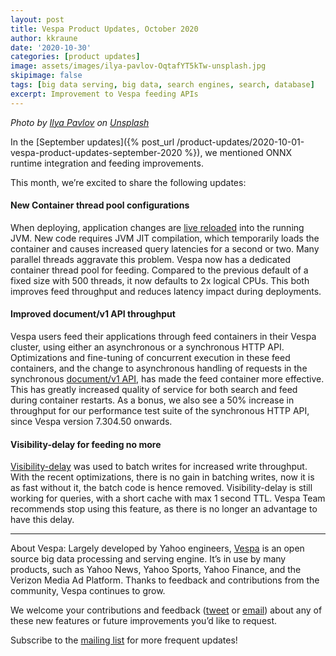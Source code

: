 ```yaml
---
layout: post
title: Vespa Product Updates, October 2020
author: kkraune
date: '2020-10-30'
categories: [product updates]
image: assets/images/ilya-pavlov-OqtafYT5kTw-unsplash.jpg
skipimage: false
tags: [big data serving, big data, search engines, search, database]
excerpt: Improvement to Vespa feeding APIs
---
```


<em>Photo by
<a href="https://unsplash.com/@ilyapavlov?utm_source=unsplash&amp;utm_medium=referral&amp;utm_content=creditCopyText">
Ilya Pavlov</a> on
<a href="https://unsplash.com/s/photos/technology?utm_source=unsplash&amp;utm_medium=referral&amp;utm_content=creditCopyText">
Unsplash</a></em>

In the [September updates]({% post_url /product-updates/2020-10-01-vespa-product-updates-september-2020 %}),
we mentioned ONNX runtime integration and feeding improvements.

This month, we’re excited to share the following updates:


#### New Container thread pool configurations
When deploying, application changes are
[live reloaded](https://docs.vespa.ai/documentation/cloudconfig/application-packages.html) into the running JVM.
New code requires JVM JIT compilation, which temporarily loads the container
and causes increased query latencies for a second or two.
Many parallel threads aggravate this problem.
Vespa now has a dedicated container thread pool for feeding.
Compared to the previous default of a fixed size with 500 threads, it now defaults to 2x logical CPUs.
This both improves feed throughput and reduces latency impact during deployments.


#### Improved document/v1 API throughput
Vespa users feed their applications through feed containers in their Vespa cluster,
using either an asynchronous or a synchronous HTTP API.
Optimizations and fine-tuning of concurrent execution in these feed containers,
and the change to asynchronous handling of requests in the synchronous
[document/v1 API](https://docs.vespa.ai/documentation/reference/document-v1-api-reference.html),
has made the feed container more effective.
This has greatly increased quality of service for both search and feed during container restarts.
As a bonus, we also see a 50% increase in throughput for our performance test suite of the synchronous HTTP API,
since Vespa version 7.304.50 onwards.


#### Visibility-delay for feeding no more
[Visibility-delay](https://docs.vespa.ai/documentation/reference/services-content.html#visibility-delay)
was used to batch writes for increased write throughput.
With the recent optimizations, there is no gain in batching writes,
now it is as fast without it, the batch code is hence removed.
Visibility-delay is still working for queries, with a short cache with max 1 second TTL.
Vespa Team recommends stop using this feature, as there is no longer an advantage to have this delay.


___
About Vespa: Largely developed by Yahoo engineers,
[Vespa](https://github.com/vespa-engine/vespa) is an open source big data processing and serving engine.
It’s in use by many products, such as Yahoo News, Yahoo Sports, Yahoo Finance, and the Verizon Media Ad Platform.
Thanks to feedback and contributions from the community, Vespa continues to grow.

We welcome your contributions and feedback ([tweet](https://twitter.com/vespaengine)
or [email](mailto:info@vespa.ai)) about any of these new features or future improvements you’d like to request.

Subscribe to the [mailing list](https://vespa.ai/cloud/mailing-list.html) for more frequent updates!
